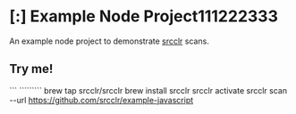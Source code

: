 # [:] Example Node Project111222333
An example node project to demonstrate [srcclr](https://www.srcclr.com) scans.

## Try me!

```          `````````
brew tap srcclr/srcclr
brew install srcclr
srcclr activate
srcclr scan --url https://github.com/srcclr/example-javascript
```
